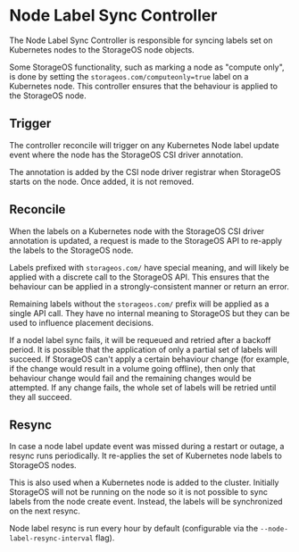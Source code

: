# Node Label Sync Controller

The Node Label Sync Controller is responsible for syncing labels set on
Kubernetes nodes to the StorageOS node objects.

Some StorageOS functionality, such as marking a node as "compute only", is done
by setting the `storageos.com/computeonly=true` label on a Kubernetes node.
This controller ensures that the behaviour is applied to the StorageOS node.

## Trigger

The controller reconcile will trigger on any Kubernetes Node label update event
where the node has the StorageOS CSI driver annotation.

The annotation is added by the CSI node driver registrar when StorageOS starts
on the node.  Once added, it is not removed.

## Reconcile

When the labels on a Kubernetes node with the StorageOS CSI driver annotation is
updated, a request is made to the StorageOS API to re-apply the labels to the
StorageOS node.

Labels prefixed with `storageos.com/` have special meaning, and will likely be
applied with a discrete call to the StorageOS API.  This ensures that the
behaviour can be applied in a strongly-consistent manner or return an error.

Remaining labels without the `storageos.com/` prefix will be applied as a single
API call.  They have no internal meaning to StorageOS but they can be used to
influence placement decisions.

If a nodel label sync fails, it will be requeued and retried after a backoff
period.  It is possible that the application of only a partial set of labels
will succeed.  If StorageOS can't apply a certain behaviour change (for example,
if the change would result in a volume going offline), then only that behaviour
change would fail and the remaining changes would be attempted.  If any change
fails, the whole set of labels will be retried until they all succeed.

## Resync

In case a node label update event was missed during a restart or outage, a
resync runs periodically.  It re-applies the set of Kubernetes node labels to
StorageOS nodes.

This is also used when a Kubernetes node is added to the cluster.  Initially
StorageOS will not be running on the node so it is not possible to sync labels
from the node create event.  Instead, the labels will be synchronized on the
next resync.

Node label resync is run every hour by default (configurable via the
`--node-label-resync-interval` flag).
